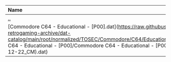 |Name|Size|
|:---|---:|
|[..](../index.html)|DIR|
|[Commodore C64 - Educational - [P00].dat](https://raw.githubusercontent.com/open-retrogaming-archive/dat-catalog/main/root/normalized/TOSEC/Commodore/C64/Educational/[P00]/Commodore C64 - Educational - [P00]/Commodore C64 - Educational - [P00] (TOSEC-v2022-12-22_CM).dat)|310831|
